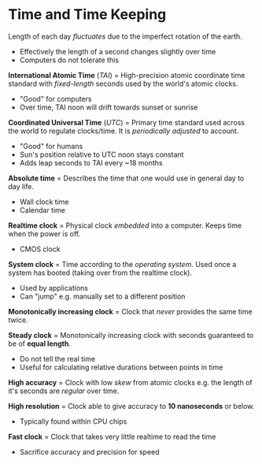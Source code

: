 # Time and Time Keeping

Length of each day *fluctuates* due to the imperfect rotation of the earth.

- Effectively the length of a second changes slightly over time
- Computers do not tolerate this

**International Atomic Time** (*TAI*) = High-precision atomic coordinate time
standard with *fixed-length* seconds used by the world's atomic clocks.

- "Good" for computers
- Over time, TAI noon will drift towards sunset or sunrise

**Coordinated Universal Time** (*UTC*) = Primary time standard used across the
world to regulate clocks/time. It is *periodically adjusted* to account.

- "Good" for humans
- Sun's position relative to UTC noon stays constant
- Adds leap seconds to TAI every ~18 months

**Absolute time** = Describes the time that one would use in general day to day
life.

- Wall clock time
- Calendar time

**Realtime clock** = Physical clock *embedded* into a computer. Keeps time when
the power is off.

- CMOS clock

**System clock** = Time according to the *operating system*. Used once a system
has booted (taking over from the realtime clock).

- Used by applications
- Can "jump" e.g. manually set to a different position

**Monotonically increasing clock** = Clock that *never* provides the same time
twice.

**Steady clock** = Monotonically increasing clock with seconds guaranteed to be
of **equal length**.

- Do not tell the real time
- Useful for calculating relative durations between points in time

**High accuracy** = Clock with low *skew* from atomic clocks e.g. the length of
it's seconds are *regular* over time.

**High resolution** = Clock able to give accuracy to **10 nanoseconds** or
below.

- Typically found within CPU chips

**Fast clock** = Clock that takes very little realtime to read the time

- Sacrifice accuracy and precision for speed

